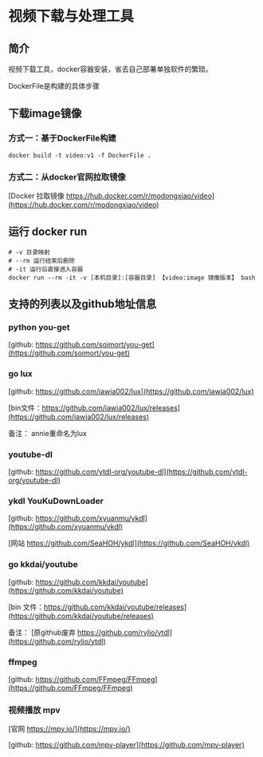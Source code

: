 # 视频下载与处理工具

## 简介

视频下载工具，docker容器安装，省去自己部署单独软件的繁琐。

DockerFile是构建的具体步骤

## 下载image镜像

### 方式一：基于DockerFile构建

```shell
docker build -t video:v1 -f DockerFile .
```

### 方式二：从docker官网拉取镜像

[Docker 拉取镜像 https://hub.docker.com/r/modongxiao/video](https://hub.docker.com/r/modongxiao/video)

## 运行 docker run

```shell
# -v 目录映射
# --rm 运行结束后删除
# -it 运行后直接进入容器
docker run --rm -it -v [本机目录]:[容器目录] 【video:image 镜像版本】 bash
```

## 支持的列表以及github地址信息

### python you-get

[github: https://github.com/soimort/you-get](https://github.com/soimort/you-get)

### go lux

[github: https://github.com/iawia002/lux](https://github.com/iawia002/lux)

[bin文件：https://github.com/iawia002/lux/releases](https://github.com/iawia002/lux/releases)

备注： annie重命名为lux

### youtube-dl

[github: https://github.com/ytdl-org/youtube-dl](https://github.com/ytdl-org/youtube-dl)

### ykdl YouKuDownLoader

[github: https://github.com/xyuanmu/ykdl](https://github.com/xyuanmu/ykdl)

[网站 https://github.com/SeaHOH/ykdl](https://github.com/SeaHOH/ykdl)

### go kkdai/youtube

[github: https://github.com/kkdai/youtube](https://github.com/kkdai/youtube)

[bin 文件：https://github.com/kkdai/youtube/releases](https://github.com/kkdai/youtube/releases)

备注： [原github废弃 https://github.com/rylio/ytdl](https://github.com/rylio/ytdl)

### ffmpeg

[github: https://github.com/FFmpeg/FFmpeg](https://github.com/FFmpeg/FFmpeg)

### 视频播放 mpv

[官网 https://mpv.io/](https://mpv.io/)

[github: https://github.com/mpv-player](https://github.com/mpv-player)
